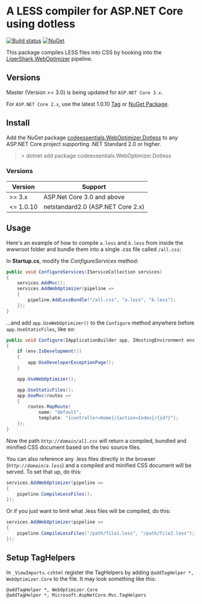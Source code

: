 # A LESS compiler for ASP.NET Core using dotless

[![Build status](https://ci.appveyor.com/api/projects/status/8mh9woxgm5x8l4uw?svg=true)](https://ci.appveyor.com/project/twenzel/weboptimizer-dotless)
[![NuGet](https://img.shields.io/nuget/v/codeessentials.WebOptimizer.Dotless.svg)](https://nuget.org/packages/codeessentials.WebOptimizer.Dotless/)

This package compiles LESS files into CSS by hooking into the [LigerShark.WebOptimizer](https://github.com/ligershark/WebOptimizer) pipeline.

## Versions
Master (Version >= 3.0) is being updated for ```ASP.NET Core 3.x```.

For ```ASP.NET Core 2.x```, use the latest 1.0.10 [Tag](https://github.com/twenzel/WebOptimizer.Dotless/tree/v1.0.10) or [NuGet Package](https://www.nuget.org/packages/codeessentials.WebOptimizer.Dotless/1.0.10).

## Install
Add the NuGet package [codeessentials.WebOptimizer.Dotless](https://nuget.org/packages/codeessentials.WebOptimizer.Dotless/) to any ASP.NET Core project supporting .NET Standard 2.0 or higher.

> &gt; dotnet add package codeessentials.WebOptimizer.Dotless

### Versions
Version|Support
-|-
 >= 3.x|ASP.Net Core 3.0 and above
<= 1.0.10|netstandard2.0 (ASP.NET Core 2.x)



## Usage
Here's an example of how to compile `a.less` and `b.less` from inside the wwwroot folder and bundle them into a single .css file called `/all.css`:

In **Startup.cs**, modify the *ConfigureServices* method:

```csharp
public void ConfigureServices(IServiceCollection services)
{
    services.AddMvc();
    services.AddWebOptimizer(pipeline =>
    {
        pipeline.AddLessBundle("/all.css", "a.less", "b.less");
    });
}
```

...and add `app.UseWebOptimizer()` to the `Configure` method anywhere before `app.UseStaticFiles`, like so:

```csharp
public void Configure(IApplicationBuilder app, IHostingEnvironment env)
{
    if (env.IsDevelopment())
    {
        app.UseDeveloperExceptionPage();
    }

    app.UseWebOptimizer();

    app.UseStaticFiles();
    app.UseMvc(routes =>
    {
        routes.MapRoute(
            name: "default",
            template: "{controller=Home}/{action=Index}/{id?}");
    });
}
```

Now the path *`http://domain/all.css`* will return a compiled, bundled and minified CSS document based on the two source files.

You can also reference any .less files directly in the browser (*`http://domain/a.less`*) and a compiled and minified CSS document will be served. To set that up, do this:

```csharp
services.AddWebOptimizer(pipeline =>
{
    pipeline.CompileLessFiles();
});
```

Or if you just want to limit what .less files will be compiled, do this:

```csharp
services.AddWebOptimizer(pipeline =>
{
    pipeline.CompileLessFiles("/path/file1.less", "/path/file2.less");
});
```

## Setup TagHelpers
In `_ViewImports.cshtml` register the TagHelpers by adding `@addTagHelper *, WebOptimizer.Core` to the file. It may look something like this:

```text
@addTagHelper *, WebOptimizer.Core
@addTagHelper *, Microsoft.AspNetCore.Mvc.TagHelpers
```